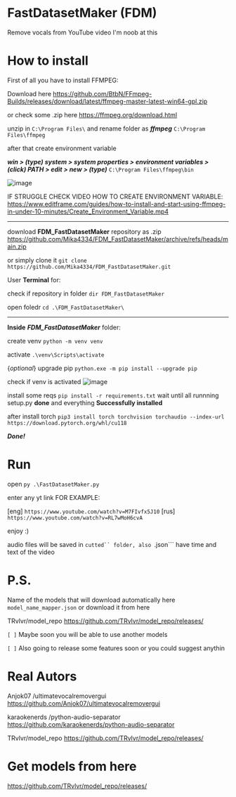 # FastDatasetMaker (FDM)
Remove vocals from YouTube video
I'm noob at this

# How to install
First of all you have to install FFMPEG:

Download here 
https://github.com/BtbN/FFmpeg-Builds/releases/download/latest/ffmpeg-master-latest-win64-gpl.zip 

or check some .zip here
https://ffmpeg.org/download.html

unzip in ```C:\Program Files\``` and rename folder as **_ffmpeg_** ```C:\Program Files\ffmpeg```

after that create environment variable

**_win > (type) system > system properties > environment variables > (click) PATH > edit > new > (type)_** ```C:\Program Files\ffmpeg\bin```

![image](https://github.com/Mika4334/FDM_FastDatasetMaker/assets/44061554/665c0b1a-9a9c-46f4-b372-b1c9a095bd56)

IF STRUGGLE CHECK VIDEO HOW TO CREATE ENVIRONMENT VARIABLE: 
https://www.editframe.com/guides/how-to-install-and-start-using-ffmpeg-in-under-10-minutes/Create_Environment_Variable.mp4
___
download **FDM_FastDatasetMaker** repository as .zip https://github.com/Mika4334/FDM_FastDatasetMaker/archive/refs/heads/main.zip 

or simply clone it ```git clone https://github.com/Mika4334/FDM_FastDatasetMaker.git```

User **Terminal** for:

check if repository in folder ```dir FDM_FastDatasetMaker```

open foledr ```cd .\FDM_FastDatasetMaker\```
___
**Inside** **_FDM_FastDatasetMaker_** folder:

create venv ```python -m venv venv```

activate
 ```.\venv\Scripts\activate```

 {_optional_} upgrade pip ```python.exe -m pip install --upgrade pip```

check if venv is activated
![image](https://github.com/Mika4334/FDM_FastDatasetMaker/assets/44061554/1629db92-fee9-41cc-b928-d3b520f048a9)

install some reqs ```pip install -r requirements.txt```  wait until all runnning setup.py **done** and everything **Successfully installed**

after install torch ```pip3 install torch torchvision torchaudio --index-url https://download.pytorch.org/whl/cu118```

**_Done!_**

# Run
open ```py .\FastDatasetMaker.py```

enter any yt link FOR EXAMPLE: 

[eng]
 ```https://www.youtube.com/watch?v=M7FIvfx5J10```
[rus]
 ```https://www.youtube.com/watch?v=RL7wMoH6cvA```

enjoy :)

audio files will be saved in ```cutted`` folder, also ```.json``` have time and text of the video

# P.S.
Name of the models that will download automatically here ```model_name_mapper.json```
or download it from here 

TRvlvr/model_repo https://github.com/TRvlvr/model_repo/releases/

```[ ]``` Maybe soon you will be able to use another models

```[ ]``` Also going to release some features soon or you could suggest anythin


# Real Autors 
Anjok07 /ultimatevocalremovergui
https://github.com/Anjok07/ultimatevocalremovergui

karaokenerds /python-audio-separator
https://github.com/karaokenerds/python-audio-separator

TRvlvr/model_repo
https://github.com/TRvlvr/model_repo/releases/

# Get models from here
https://github.com/TRvlvr/model_repo/releases/

